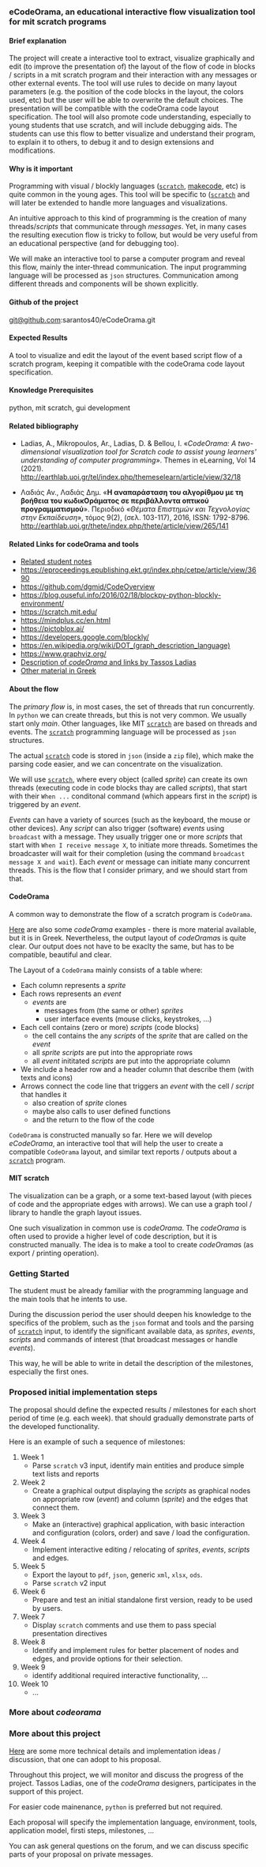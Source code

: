 ### eCodeOrama, an educational interactive flow visualization tool for mit scratch programs

#### Brief explanation

The project will create a interactive tool to extract, visualize graphically and edit (to improve the presentation of) the layout of the flow of code in blocks / scripts in a mit scratch program and their interaction with any messages or other external events. The tool will use rules to decide on many layout parameters (e.g. the position of the code blocks in the layout, the colors used, etc) but the user will be able to overwrite the default choices. The presentation will be compatible with the codeOrama code layout specification.
The tool will also promote code understanding, especially to young students that use scratch, and will include debugging aids.
The students can use this flow to better visualize and understand their program, to explain it to others, to debug it and to design extensions and modifications.

#### Why is it important

Programming with visual / blockly languages
([`scratch`](https://scratch.mit.edu), [makecode](https://makecode.microbit.org/), etc)
is quite common in the young ages.
This tool will be specific to ([`scratch`](https://scratch.mit.edu) and will later be extended to handle more languages and visualizations.

An intuitive approach to this kind of programming is the creation of many threads/*scripts* that communicate through *messages*.
Yet, in many cases the resulting execution flow is tricky to follow,
but would be very useful from an educational perspective (and for debugging too).

We will make an interactive tool to parse a computer program and reveal this flow,
mainly the inter-thread communication.
The input programming language will be processed as `json` structures.
Communication among different threads and components will be shown explicitly.

#### Github of the project
git@github.com:sarantos40/eCodeOrama.git

#### Expected Results

A tool to visualize and edit the layout of the event based script flow of a scratch program, keeping it compatible with the codeOrama code layout specification.

#### Knowledge Prerequisites

python, mit scratch, gui development

#### Related bibliography

  * Ladias, A., Mikropoulos, Ar., Ladias, D. & Bellou, I.  «*CodeOrama: A two-dimensional visualization tool for Scratch code to assist young learners' understanding of computer programming*».  Themes in eLearning, Vol 14 (2021).  <http://earthlab.uoi.gr/tel/index.php/themeselearn/article/view/32/18>

  * Λαδιάς Αν., Λαδιάς Δημ.  «**Η αναπαράσταση του αλγορίθμου με τη βοήθεια του κωδικΟράματος σε περιβάλλοντα οπτικού προγραμματισμού**».  Περιοδικό «*Θέματα Επιστημών και Τεχνολογίας στην Εκπαίδευση*», τόμος 9(2), (σελ. 103-117), 2016, ISSN: 1792-8796.  <http://earthlab.uoi.gr/thete/index.php/thete/article/view/265/141>

#### Related Links for codeOrama and tools

  * [Related student notes](https://www.dropbox.com/s/dk2n4plqjsnzago/2015%20Special%20programming%20topics%20in%20Scratch.pdf?e=1&dl=0)
  * https://eproceedings.epublishing.ekt.gr/index.php/cetpe/article/view/3690
  * https://github.com/dgmid/CodeOverview
  * https://blog.ouseful.info/2016/02/18/blockpy-python-blockly-environment/
  * https://scratch.mit.edu/
  * https://mindplus.cc/en.html
  * https://pictoblox.ai/
  * https://developers.google.com/blockly/
  * https://en.wikipedia.org/wiki/DOT_(graph_description_language)
  * https://www.graphviz.org/
  * [Description of *codeOrama* and links by Tassos Ladias](TassosLadias.html)
  * [Other material in Greek](GreekRef)

#### About the flow

The *primary flow* is, in most cases, the set of threads that run concurrently.
In `python` we can create threads, but this is not very common.
We usually start only *main*. 
Other languages, like MIT [`scratch`](https://scratch.mit.edu) are based on threads and events.
The [`scratch`](https://scratch.mit.edu) programming language will be processed as `json` structures.

The actual [`scratch`](https://scratch.mit.edu) code is stored in `json` (inside a `zip` file),
which make the parsing code easier,
and we can concentrate on the visualization.

We will use [`scratch`](https://scratch.mit.edu), where
every object (called *sprite*) can create its own threads (executing code in code blocks thay are called *scripts*),
that start with their `When ...` conditonal command (which appears first in the *script*) is triggered by an *event*.

*Events* can have a variety of sources (such as the keyboard, the mouse or other devices).
Any *script* can also trigger (software) *events* using `broadcast` with a message.
They usually trigger one or more *scripts* that start with `When I receive message X`, to initiate more threads.
Sometimes the broadcaster will wait for their completion (using the command `broadcast message X and wait`).
Each *event* or message can initiate many concurrent threads.
This is the flow that I consider primary, and we should start from that.

#### CodeOrama

A common way to demonstrate the flow of a scratch program is `CodeOrama`.

[Here](Examples) are also some *codeOrama* examples - there is more material available, but it is in Greek.
Nevertheless, the output layout of *codeOrama*s is quite clear.
Our output does not have to be exaclty the same, but has to be compatible, beautiful and clear.

The Layout of a `CodeOrama` mainly consists of a table where:

  * Each column represents a *sprite*
  * Each rows represents an *event*
      * *events* are
          * messages from (the same or other) *sprites*
          * user interface events (mouse clicks, keystrokes, ...)
  * Each cell contains (zero or more) *scripts* (code blocks)
      * the cell contains the any *scripts* of the *sprite* that are called on the *event*
      * all *sprite* *scripts* are put into the appropriate rows
      * all *event* inititated *scripts* are put into the appropriate column
  * We include a header row and a header column that describe them (with texts and icons)
  * Arrows connect the code line that triggers an *event* with the cell / *script* that handles it
      * also creation of *sprite* clones
      * maybe also calls to user defined functions
      * and the return to the flow of the code

`CodeOrama` is constructed manually so far.
Here we will develop *eCodeOrama*, an interactive tool that will help the user to create a compatible `CodeOrama` layout, and similar text reports / outputs about a [`scratch`](https://scratch.mit.edu) program.

#### MIT scratch

The visualization can be a graph, or a some text-based layout
(with pieces of code and the appropriate edges with arrows).
We can use a graph tool / library to handle the graph layout issues.

One such visualization in common use is *codeOrama*.
The *codeOrama* is often used to provide a higher level of code description,
but it is constructed manually.
The idea is to make a tool to create *codeOrama*s (as export / printing operation).

### Getting Started

The student must be already familiar
with the programming language and the main tools that he intents to use.

During the discussion period the user should deepen his knowledge
to the specifics of the problem, such as the `json` format and tools
and the parsing of [`scratch`](https://scratch.mit.edu) input,
to identify the significant available data, as
*sprites*, *events*, *scripts* and commands of interest (that broadcast messages or handle *events*).

This way, he will be able to write in detail the description of the milestones,
especially the first ones.

### Proposed initial implementation steps

The proposal should define the expected results / milestones
for each short period of time (e.g. each week).
that should gradually demonstrate parts of the developed functionality.

Here is an example of such a sequence of milestones:
 1. Week 1
      * Parse `scratch` v3 input, identify main entities and produce simple text lists and reports
 1. Week 2
      * Create a graphical output displaying the *scripts* as graphical nodes on appropriate row (*event*) and column (*sprite*) and the edges that connect them.
 1. Week 3
      * Make an (interactive) graphical application, with basic interaction and configuration (colors, order) and save / load the configuration.
 1. Week 4
      * Implement interactive editing / relocating of *sprites*, *events*, *scripts* and edges.
 1. Week 5
      * Export the layout to `pdf`, `json`, generic `xml`, `xlsx`, `ods`.
      * Parse `scratch` v2 input
 1. Week 6
      * Prepare and test an initial standalone first version, ready to be used by users.
 1. Week 7
      * Display `scratch` comments and use them to pass special presentation directives
 1. Week 8
      * Identify and implement rules for better placement of nodes and edges, and provide options for their selection.
 1. Week 9
      * identify additional required interactive functionality, ...
 1. Week 10
      * ...
    
### More about *codeorama*

### More about this project

[Here](Ideas.html) are some more technical details and implementation ideas / discussion, that one can adopt to his proposal.

Throughout this project, we will monitor and discuss the progress of the project. Tassos Ladias, one of the *codeOrama* designers, participates in the support of this project.
 
For easier code mainenance, `python` is preferred but not required.

Each proposal will specify the implementation language, environment, tools, application model, firsti steps, milestones, ...

You can ask general questions on the forum, and we can discuss specific parts of your proposal on private messages.
